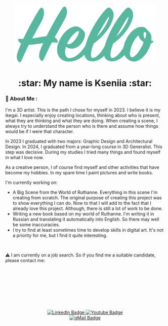 <div align="center">
 <img src="https://github.com/AlfBerht/AlfBerht/blob/main/Hello/08.png" width="450px"/>
   
 <h1><div align="center">
  :star: My name is Kseniia :star:
 </h1></div>

### :jigsaw: About Me :

<div>I'm a 3D artist. This is the path I chose for myself in 2023. I believe it is my ikegai.
I especially enjoy creating locations, thinking about who is present, what they are thinking and what they are doing. When creating a scene, I always try to understand the person who is there and assume how things would be if I were that character.

In 2023 I graduated with two majors: Graphic Design and Architectural Design.
In 2024, I graduated from a year-long course in 3D Generalist. This step was decisive. During my studies I tried many things and found myself in what I love now.

As a creative person, I of course find myself and other activities that have become my hobbies. In my spare time I paint pictures and write books.


I'm currently working on:
- A Big Scene from the World of Ruthanne. Everything in this scene I'm creating from scratch. The original purpose of creating this project was to show everything I can do. Now to that I will add to the fact that I already love this project. Although, there is still a lot of work to be done.
- Writing a new book based on my world of Ruthanne. I'm writing it in Russian and translating it automatically into English. So there may well be some inaccuracies.
- I try to find at least sometimes time to develop skills in digital art. It's not a priority for me, but I find it quite interesting.</div><br />


:warning: I am currently on a job search. So if you find me a suitable candidate, please contact me:


<br /><br /><br /><br /><br /><br /><br />
<div align="center">
<a href="https://www.linkedin.com/in/alfberht/">
  <img src="https://img.shields.io/badge/LinkedIn-blue?style=for-the-badge&logo=linkedin&logoColor=white" alt="LinkedIn Badge"/>
</a>
<a href="https://www.youtube.com/playlist?list=PL5t-oG0fyTFpw8Nwdy6QA4YbA6WEMsOgF">
  <img src="https://img.shields.io/badge/YouTube-red?style=for-the-badge&logo=youtube&logoColor=white" alt="Youtube Badge"/>
</a><br />
</a>
<a href="alfberht@gmail.com">
  <img src="https://img.shields.io/badge/gMail-red?style=for-the-badge&logo=gmail&logoColor=white" alt="gMail Badge"/>
</a><br />

<img src="https://komarev.com/ghpvc/?username=AlfBerht&style=flat-square&color=blue" alt=""/>
</div>

    


